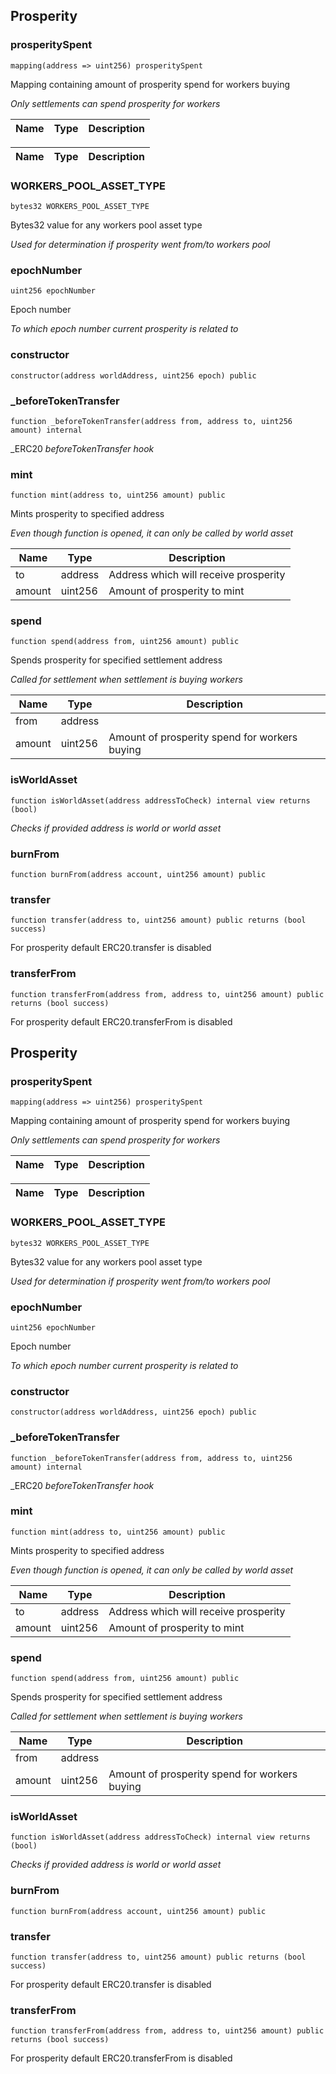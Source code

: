 ## Prosperity








### prosperitySpent

```solidity
mapping(address => uint256) prosperitySpent
```

Mapping containing amount of prosperity spend for workers buying

_Only settlements can spend prosperity for workers_

| Name | Type | Description |
| ---- | ---- | ----------- |

| Name | Type | Description |
| ---- | ---- | ----------- |


### WORKERS_POOL_ASSET_TYPE

```solidity
bytes32 WORKERS_POOL_ASSET_TYPE
```

Bytes32 value for any workers pool asset type

_Used for determination if prosperity went from/to workers pool_




### epochNumber

```solidity
uint256 epochNumber
```

Epoch number

_To which epoch number current prosperity is related to_




### constructor

```solidity
constructor(address worldAddress, uint256 epoch) public
```







### _beforeTokenTransfer

```solidity
function _beforeTokenTransfer(address from, address to, uint256 amount) internal
```



_ERC20 _beforeTokenTransfer hook_




### mint

```solidity
function mint(address to, uint256 amount) public
```

Mints prosperity to specified address

_Even though function is opened, it can only be called by world asset_

| Name | Type | Description |
| ---- | ---- | ----------- |
| to | address | Address which will receive prosperity |
| amount | uint256 | Amount of prosperity to mint |



### spend

```solidity
function spend(address from, uint256 amount) public
```

Spends prosperity for specified settlement address

_Called for settlement when settlement is buying workers_

| Name | Type | Description |
| ---- | ---- | ----------- |
| from | address |  |
| amount | uint256 | Amount of prosperity spend for workers buying |



### isWorldAsset

```solidity
function isWorldAsset(address addressToCheck) internal view returns (bool)
```



_Checks if provided address is world or world asset_




### burnFrom

```solidity
function burnFrom(address account, uint256 amount) public
```







### transfer

```solidity
function transfer(address to, uint256 amount) public returns (bool success)
```

For prosperity default ERC20.transfer is disabled





### transferFrom

```solidity
function transferFrom(address from, address to, uint256 amount) public returns (bool success)
```

For prosperity default ERC20.transferFrom is disabled





## Prosperity








### prosperitySpent

```solidity
mapping(address => uint256) prosperitySpent
```

Mapping containing amount of prosperity spend for workers buying

_Only settlements can spend prosperity for workers_

| Name | Type | Description |
| ---- | ---- | ----------- |

| Name | Type | Description |
| ---- | ---- | ----------- |


### WORKERS_POOL_ASSET_TYPE

```solidity
bytes32 WORKERS_POOL_ASSET_TYPE
```

Bytes32 value for any workers pool asset type

_Used for determination if prosperity went from/to workers pool_




### epochNumber

```solidity
uint256 epochNumber
```

Epoch number

_To which epoch number current prosperity is related to_




### constructor

```solidity
constructor(address worldAddress, uint256 epoch) public
```







### _beforeTokenTransfer

```solidity
function _beforeTokenTransfer(address from, address to, uint256 amount) internal
```



_ERC20 _beforeTokenTransfer hook_




### mint

```solidity
function mint(address to, uint256 amount) public
```

Mints prosperity to specified address

_Even though function is opened, it can only be called by world asset_

| Name | Type | Description |
| ---- | ---- | ----------- |
| to | address | Address which will receive prosperity |
| amount | uint256 | Amount of prosperity to mint |



### spend

```solidity
function spend(address from, uint256 amount) public
```

Spends prosperity for specified settlement address

_Called for settlement when settlement is buying workers_

| Name | Type | Description |
| ---- | ---- | ----------- |
| from | address |  |
| amount | uint256 | Amount of prosperity spend for workers buying |



### isWorldAsset

```solidity
function isWorldAsset(address addressToCheck) internal view returns (bool)
```



_Checks if provided address is world or world asset_




### burnFrom

```solidity
function burnFrom(address account, uint256 amount) public
```







### transfer

```solidity
function transfer(address to, uint256 amount) public returns (bool success)
```

For prosperity default ERC20.transfer is disabled





### transferFrom

```solidity
function transferFrom(address from, address to, uint256 amount) public returns (bool success)
```

For prosperity default ERC20.transferFrom is disabled





